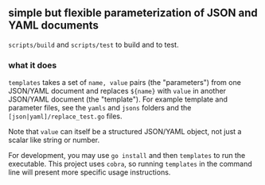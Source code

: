 ## simple but flexible parameterization of JSON and YAML documents

`scripts/build` and `scripts/test` to build and to test.

### what it does

`templates` takes a set of `name, value` pairs (the "parameters") from one JSON/YAML document and replaces `${name}` with `value` in another JSON/YAML document (the "template"). For example template and parameter files, see the `yamls` and `jsons` folders and the `[json|yaml]/replace_test.go` files.

Note that `value` can itself be a structured JSON/YAML object, not just a scalar like string or number.

For development, you may use `go install` and then `templates` to run the executable.
This project uses `cobra`, so running `templates` in the command line will present more specific usage instructions.
